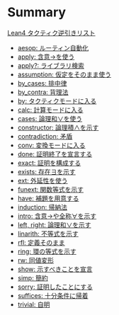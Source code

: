 # Summary

[Lean4 タクティク逆引きリスト](./README.md)

- [aesop: ルーティン自動化]()
- [apply: 含意→を使う](./apply.md)
- [apply?: ライブラリ検索]()
- [assumption: 仮定をそのまま使う](./assumption.md)
- [by_cases: 排中律](./by_cases.md)
- [by_contra: 背理法](./by_contra.md)
- [by: タクティクモードに入る](./by.md)
- [calc: 計算モードに入る](./calc.md)
- [cases: 論理和∨を使う](./cases.md)
- [constructor: 論理積∧を示す](./constructor.md)
- [contradiction: 矛盾](./contradiction.md)
- [conv: 変換モードに入る](./conv.md)
- [done: 証明終了を宣言する](./done.md)
- [exact: 証明を構成する](./exact.md)
- [exists: 存在∃を示す](./exists.md)
- [ext: 外延性を使う](./ext.md)
- [funext: 関数等式を示す](./funext.md)
- [have: 補題を用意する](./have.md)
- [induction: 帰納法](./induction.md)
- [intro: 含意→や全称∀を示す](./intro.md)
- [left, right: 論理和∨を示す](./left_right.md)
- [linarith: 不等式を示す]()
- [rfl: 定義そのまま](./rfl.md)
- [ring: 環の等式を示す]()
- [rw: 同値変形](./rw.md)
- [show: 示すべきことを宣言](./show.md)
- [simp: 簡約](./simp.md)
- [sorry: 証明したことにする](./sorry.md)
- [suffices: 十分条件に帰着](./suffices.md)
- [trivial: 自明](./trivial.md)